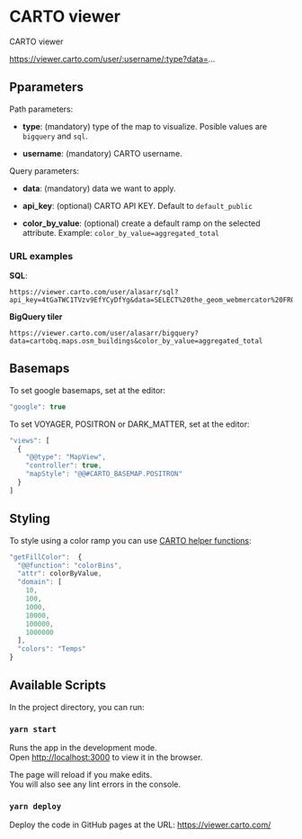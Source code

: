 # CARTO viewer

CARTO viewer

https://viewer.carto.com/user/:username/:type?data=...

## Pparameters

Path parameters:

- **type**: (mandatory) type of the map to visualize. Posible values are `bigquery` and `sql`.

- **username**: (mandatory) CARTO username.

Query parameters:

- **data**: (mandatory) data we want to apply.

- **api_key**: (optional) CARTO API KEY. Default to `default_public`

- **color_by_value**: (optional) create a default ramp on the selected attribute. Example: `color_by_value=aggregated_total`

### URL examples

**SQL**:

```url
https://viewer.carto.com/user/alasarr/sql?api_key=4tGaTWC1TVzv9EfYCyDfYg&data=SELECT%20the_geom_webmercator%20FROM%20tesla_geocoded
```

**BigQuery tiler**

```url
https://viewer.carto.com/user/alasarr/bigquery?data=cartobq.maps.osm_buildings&color_by_value=aggregated_total
```

## Basemaps

To set google basemaps, set at the editor:

```js
"google": true
```

To set VOYAGER, POSITRON or DARK_MATTER, set at the editor:

```js
"views": [
  {
    "@@type": "MapView",
    "controller": true,
    "mapStyle": "@@#CARTO_BASEMAP.POSITRON"
  }
]
```

## Styling

To style using a color ramp you can use [CARTO helper functions](https://github.com/visgl/deck.gl/blob/master/docs/api-reference/carto/styles.md):

```js
"getFillColor":  {
  "@@function": "colorBins",
  "attr": colorByValue,
  "domain": [
    10,
    100,
    1000,
    10000,
    100000,
    1000000
  ],
  "colors": "Temps"
}
```

## Available Scripts

In the project directory, you can run:

### `yarn start`

Runs the app in the development mode.\
Open [http://localhost:3000](http://localhost:3000) to view it in the browser.

The page will reload if you make edits.\
You will also see any lint errors in the console.

### `yarn deploy`

Deploy the code in GitHub pages at the URL: https://viewer.carto.com/
